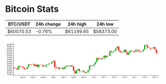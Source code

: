 # Bitcoin Stats

BTC/USDT|24h change|24h high|24h low|
|---|---|---|---|
|$60070.53|-0.76%|$61199.65|$58373.00|

<img src="./chart.svg">
